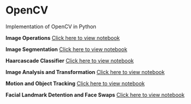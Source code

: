 # OpenCV
Implementation of OpenCV in Python


**Image Operations** [Click here to view notebook](http://nbviewer.org/github/enosjeba/OpenCV/blob/main/Image_Operations.ipynb "Image Operations")

**Image Segmentation** [Click here to view notebook](http://nbviewer.org/github/enosjeba/OpenCV/blob/main/Image_Segmentation.ipynb "Image Segmentation")

**Haarcascade Classifier** [Click here to view notebook](http://nbviewer.org/github/enosjeba/OpenCV/blob/main/Haar_Cascade_Classifiers.ipynb "Haar Cascade Classifier")

**Image Analysis and Transformation** [Click here to view notebook](http://nbviewer.org/github/enosjeba/OpenCV/blob/main/Image_analysis_and_transformation.ipynb "Image Analysis and Transformation")


**Motion and Object Tracking** [Click here to view notebook](http://nbviewer.org/github/enosjeba/OpenCV/blob/main/Motion_and_Object_Tracking.ipynb "Motion and Object Tracking")

**Facial Landmark Detention and Face Swaps** [Click here to view notebook](http://nbviewer.org/github/enosjeba/OpenCV/blob/main/Facial_Landmark_Detention_and_Face_Swaps_with_Dlib.ipynb "Facial_Landmark_Detention_and_Face_Swaps_with_Dlib")
